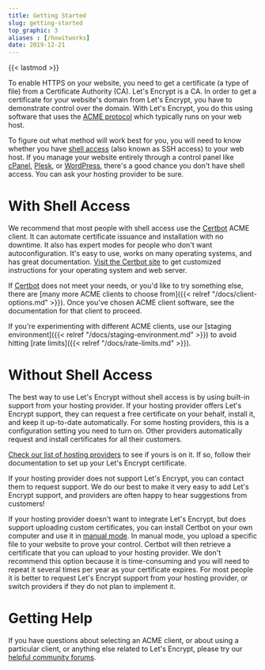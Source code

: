 ```yaml
---
title: Getting Started
slug: getting-started
top_graphic: 3
aliases : [/howitworks]
date: 2019-12-21
---
```


{{< lastmod >}}

To enable HTTPS on your website, you need to get a certificate (a type of file)
from a Certificate Authority (CA). Let's Encrypt is a CA. In order to get a
certificate for your website's domain from Let's Encrypt, you have to demonstrate
control over the domain. With Let's Encrypt, you do this using software that uses
the [ACME protocol](https://tools.ietf.org/html/rfc8555) which typically runs
on your web host.

To figure out what method will work best for you, you will need to know whether
you have [shell access](https://en.wikipedia.org/wiki/Shell_account) (also known
as SSH access) to your web host. If you manage your website entirely through a
control panel like [cPanel](https://cpanel.net/), [Plesk](https://www.plesk.com/), or
[WordPress](https://wordpress.org/), there's a good chance you don't have shell
access. You can ask your hosting provider to be sure.

# With Shell Access

We recommend that most people with shell access use the
[Certbot] ACME client. It can automate certificate issuance and installation with no downtime.
It also has expert modes for people who don't want autoconfiguration. It's easy to use,
works on many operating systems, and has great documentation. [Visit the
Certbot site][Certbot] to get customized instructions for your operating system and web server.

If [Certbot] does not meet your needs, or you'd like to try something else, there are
[many more ACME clients to choose from]({{< relref "/docs/client-options.md" >}}).  Once you've chosen ACME client
software, see the documentation for that client to proceed.

If you're experimenting with different ACME clients, use our
[staging environment]({{< relref "/docs/staging-environment.md" >}}) to avoid hitting
[rate limits]({{< relref "/docs/rate-limits.md" >}}).

[Certbot]: https://certbot.eff.org/  "Certbot"

# Without Shell Access

The best way to use Let's Encrypt without shell access is by using built-in support
from your hosting provider. If your hosting provider offers Let's Encrypt
support, they can request a free certificate on your behalf, install it, and
keep it up-to-date automatically. For some hosting providers, this is a
configuration setting you need to turn on. Other providers automatically
request and install certificates for all their customers.

[Check our list of hosting providers](https://community.letsencrypt.org/t/web-hosting-who-support-lets-encrypt/6920)
to see if yours is on it. If so, follow their documentation to set up your
Let's Encrypt certificate.

If your hosting provider does not support Let's Encrypt, you can contact them to
request support. We do our best to make it very easy to add Let's Encrypt
support, and providers are often happy to hear suggestions from customers!

If your hosting provider doesn't want to integrate Let's Encrypt, but does
support uploading custom certificates, you can install Certbot on your own
computer and use it in [manual mode](https://certbot.eff.org/docs/using.html#manual).
In manual mode, you upload a specific file to your website to prove your
control. Certbot will then retrieve a certificate that you can upload to your
hosting provider. We don't recommend this option because it is time-consuming
and you will need to repeat it several times per year as your certificate
expires. For most people it is better to request Let's Encrypt support from your
hosting provider, or switch providers if they do not plan to implement it.

# Getting Help

If you have questions about selecting an ACME client, or about using a particular client, or anything else related to Let's Encrypt, please try our [helpful community forums](https://community.letsencrypt.org/).
